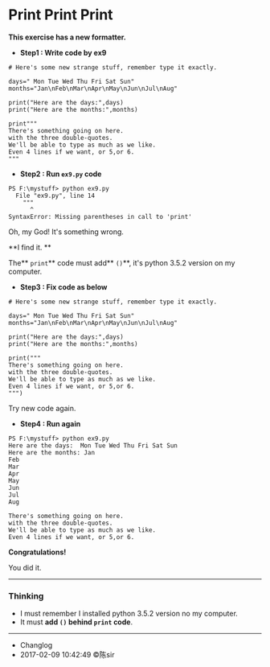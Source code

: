 # Print Print Print

**This exercise has a new formatter.**

- **Step1 : Write code by ex9**
```
# Here's some new strange stuff, remember type it exactly.

days=" Mon Tue Wed Thu Fri Sat Sun"
months="Jan\nFeb\nMar\nApr\nMay\nJun\nJul\nAug"

print("Here are the days:",days)
print("Here are the months:",months)

print"""
There's something going on here.
with the three double-quotes.
We'll be able to type as much as we like.
Even 4 lines if we want, or 5,or 6.
"""

```

- **Step2 : Run `ex9.py` code**
```
PS F:\mystuff> python ex9.py
  File "ex9.py", line 14
    """
      ^
SyntaxError: Missing parentheses in call to 'print'
```

Oh, my God! It's something wrong.

**I find it. **

The** `print`** code must add** `()`**, it's python 3.5.2 version on my computer.

- **Step3 : Fix code as below**
```
# Here's some new strange stuff, remember type it exactly.

days=" Mon Tue Wed Thu Fri Sat Sun"
months="Jan\nFeb\nMar\nApr\nMay\nJun\nJul\nAug"

print("Here are the days:",days)
print("Here are the months:",months)

print("""
There's something going on here.
with the three double-quotes.
We'll be able to type as much as we like.
Even 4 lines if we want, or 5,or 6.
""")
```
Try new code again.

- **Step4 : Run again**
```
PS F:\mystuff> python ex9.py
Here are the days:  Mon Tue Wed Thu Fri Sat Sun
Here are the months: Jan
Feb
Mar
Apr
May
Jun
Jul
Aug

There's something going on here.
with the three double-quotes.
We'll be able to type as much as we like.
Even 4 lines if we want, or 5,or 6.

```
**Congratulations!**

You did it.
***
### Thinking

- I must remember I installed python 3.5.2 version no my computer.
- It must **add `()` behind `print` code**.
***
- Changlog
- 2017-02-09 10:42:49 ©陈sir

